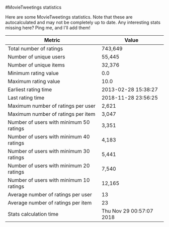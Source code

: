 #MovieTweetings statistics

Here are some MovieTweetings statistics. Note that these are autocalculated and may not be completely up to date. Any interesting stats missing here? Ping me, and I'll add them!

Metric | Value
--- | ---
Total number of ratings                 | 743,649
Number of unique users                  | 55,445
Number of unique items                  | 32,376
Minimum rating value                    | 0.0
Maximum rating value                    | 10.0
Earliest rating time                    | 2013-02-28 15:38:27
Last rating time                        | 2018-11-28 23:56:25
Maximum number of ratings per user      | 2,621
Maximum number of ratings per item      | 3,047
Number of users with minimum 50 ratings | 3,351
Number of users with minimum 40 ratings | 4,183
Number of users with minimum 30 ratings | 5,441
Number of users with minimum 20 ratings | 7,540
Number of users with minimum 10 ratings | 12,165
Average number of ratings per user      | 13
Average number of ratings per item      | 23
Stats calculation time                  | Thu Nov 29 00:57:07 2018

